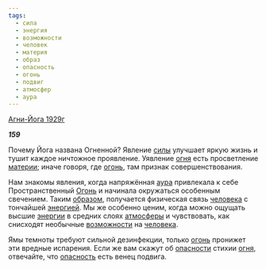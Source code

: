```yaml
---
tags:
  - сила
  - энергия
  - возможности
  - человек
  - материя
  - образ
  - опасность
  - огонь
  - подвиг
  - атмосфер
  - аура
---
```

[Агни-Йога 1929г](https://127.0.0.1:4002/agni/1929)

___159___

Почему Йога названа Огненной? Явление [силы](../../../tags/#сила) улучшает яркую жизнь и тушит каждое ничтожное проявление. Уявление [огня](../../../tags/#[огонь](../../../tags/#огонь)) есть просветление [материи](../../../tags/#материя); иначе говоря, где [огонь](../../../tags/#огонь), там признак совершенствования.   

Нам знакомы явления, когда напряжённая [аура](../../../tags/#аура) привлекала к себе Пространственный [Огонь](../../../tags/#огонь) и начинала окружаться особенным свечением. Таким [образом](../../../tags/#образ), получается физическая связь [человека](../../../tags/#человек) с тончайшей [энергией](../../../tags/#энергия). Мы же особенно ценим, когда можно ощущать высшие [энергии](../../../tags/#энергия) в средних слоях [атмосферы](../../../tags/#атмосфер) и чувствовать, как снисходят необычные [возможности](../../../tags/#возможности) на [человека](../../../tags/#человек).   

Ямы темноты требуют сильной дезинфекции, только [огонь](../../../tags/#огонь) пронижет эти вредные испарения. Если же вам скажут об [опасности](../../../tags/#[опасность](../../../tags/#опасность)) стихии [огня](../../../tags/#[огонь](../../../tags/#огонь)), отвечайте, что [опасность](../../../tags/#опасность) есть венец подвига.